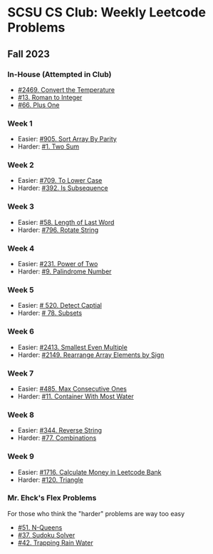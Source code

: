 # SCSU CS Club: Weekly Leetcode Problems
## Fall 2023
### In-House (Attempted in Club)
- [#2469. Convert the Temperature](https://leetcode.com/problems/convert-the-temperature/description/)
- [#13. Roman to Integer](https://leetcode.com/problems/roman-to-integer/description/)
- [#66. Plus One](https://leetcode.com/problems/plus-one/description/)

### Week 1
- Easier:	[#905. Sort Array By Parity](https://leetcode.com/problems/sort-array-by-parity/description/)
- Harder:	[#1. Two Sum](https://leetcode.com/problems/two-sum/description/)

### Week 2
- Easier:	[#709. To Lower Case](https://leetcode.com/problems/to-lower-case/description/)
- Harder:	[#392. Is Subsequence](https://leetcode.com/problems/is-subsequence/description/)

### Week 3
- Easier:	[#58. Length of Last Word](https://leetcode.com/problems/length-of-last-word/description/)
- Harder:	[#796. Rotate String](https://leetcode.com/problems/rotate-string/description/)

### Week 4
- Easier: [#231. Power of Two](https://leetcode.com/problems/power-of-two/)
- Harder: [#9. Palindrome Number](https://leetcode.com/problems/palindrome-number/description/)

### Week 5
- Easier: [# 520. Detect Captial](https://leetcode.com/problems/detect-capital/description/)
- Harder: [# 78. Subsets](https://leetcode.com/problems/subsets/description/)

### Week 6
- Easier: [#2413. Smallest Even Multiple](https://leetcode.com/problems/smallest-even-multiple/description/)
- Harder: [#2149. Rearrange Array Elements by Sign](https://leetcode.com/problems/rearrange-array-elements-by-sign/description/)

### Week 7
- Easier: [#485. Max Consecutive Ones](https://leetcode.com/problems/max-consecutive-ones/description/)
- Harder: [#11. Container With Most Water](https://leetcode.com/problems/container-with-most-water/description/)

### Week 8
- Easier: [#344. Reverse String](https://leetcode.com/problems/reverse-string/description/)
- Harder: [#77. Combinations](https://leetcode.com/problems/combinations/description/)

### Week 9
- Easier: [#1716. Calculate Money in Leetcode Bank](https://leetcode.com/problems/calculate-money-in-leetcode-bank/description/)
- Harder: [#120. Triangle](https://leetcode.com/problems/triangle/description/)

### Mr. Ehck's Flex Problems
For those who think the "harder" problems are way too easy

- [#51. N-Queens](https://leetcode.com/problems/n-queens/description/)
- [#37. Sudoku Solver](https://leetcode.com/problems/sudoku-solver/description/)
- [#42. Trapping Rain Water](https://leetcode.com/problems/trapping-rain-water/description/)